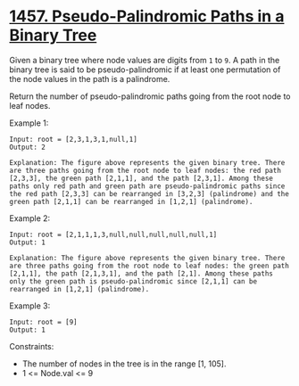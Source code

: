 # [1457. Pseudo-Palindromic Paths in a Binary Tree](https://leetcode.com/problems/pseudo-palindromic-paths-in-a-binary-tree/)
 
Given a binary tree where node values are digits from `1` to `9`. A path in the binary tree is said to be pseudo-palindromic if at least one permutation of the node values in the path is a palindrome.

Return the number of pseudo-palindromic paths going from the root node to leaf nodes.


Example 1:

    Input: root = [2,3,1,3,1,null,1]
    Output: 2 

    Explanation: The figure above represents the given binary tree. There are three paths going from the root node to leaf nodes: the red path [2,3,3], the green path [2,1,1], and the path [2,3,1]. Among these paths only red path and green path are pseudo-palindromic paths since the red path [2,3,3] can be rearranged in [3,2,3] (palindrome) and the green path [2,1,1] can be rearranged in [1,2,1] (palindrome).

Example 2:

    Input: root = [2,1,1,1,3,null,null,null,null,null,1]
    Output: 1 

    Explanation: The figure above represents the given binary tree. There are three paths going from the root node to leaf nodes: the green path [2,1,1], the path [2,1,3,1], and the path [2,1]. Among these paths only the green path is pseudo-palindromic since [2,1,1] can be rearranged in [1,2,1] (palindrome).

Example 3:

    Input: root = [9]
    Output: 1
 

Constraints:

* The number of nodes in the tree is in the range [1, 105].
* 1 <= Node.val <= 9